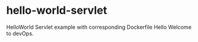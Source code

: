 # hello-world-servlet
HelloWorld Servlet example with corresponding Dockerfile
Hello Welcome to devOps.
